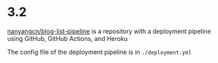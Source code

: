# 3.2

[nanyangcn/blog-list-pipeline](https://github.com/nanyangcn/blog-list-pipeline/tree/master/.github/workflows) is a repository with a deployment pipeline using GitHub, GitHub Actions, and Heroku

The config file of the deployment pipeline is in `./deployment.yml`